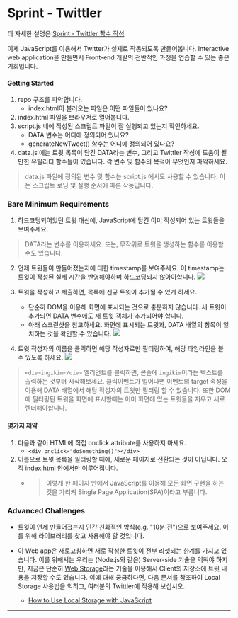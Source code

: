 # Sprint - Twittler 

더 자세한 설명은 [Sprint - Twittler 함수 작성](https://velog.io/@gil0127/Sprint-Twittler-%ED%95%A8%EC%88%98-%EC%9E%91%EC%84%B1) 

이제 JavaScript를 이용해서 Twitter가 실제로 작동되도록 만들어봅니다. Interactive web application을 만들면서 Front-end 개발의 전반적인 과정을 연습할 수 있는 좋은 기회입니다.

#### Getting Started

1. repo 구조를 파악합니다.
   - index.html이 불러오는 파일은 어떤 파일들이 있나요?
2. index.html 파일을 브라우저로 열어봅니다.
3. script.js 내에 작성된 스크립트 파일이 잘 실행되고 있는지 확인하세요.
   - DATA 변수는 어디에 정의되어 있나요?
   - generateNewTweet() 함수는 어디에 정의되어 있나요?
4. data.js 에는 트윗 목록이 담긴 DATA라는 변수, 그리고 Twittler 작성에 도움이 될만한 유틸리티 함수들이 있습니다. 각 변수 및 함수의 목적이 무엇인지 파악하세요.
> data.js 파일에 정의된 변수 및 함수는 script.js 에서도 사용할 수 있습니다.
이는 스크립트 로딩 및 실행 순서에 따른 작동입니다.

### Bare Minimum Requirements
1. 하드코딩되어있던 트윗 대신에, JavaScript에 담긴 이미 작성되어 있는 트윗들을 보여주세요.
> DATA라는 변수를 이용하세요. 또는, 무작위로 트윗을 생성하는 함수를 이용할 수도 있습니다.

2. 언제 트윗들이 만들어졌는지에 대한 timestamp를 보여주세요. 이 timestamp는 트윗이 작성된 실제 시간을 반영해야하며 하드코딩되지 않아야합니다.
![](https://images.velog.io/images/gil0127/post/125e2c88-86ee-4257-a52b-b3bc0cbdcd7c/555555555555555555555.png)

3. 트윗을 작성하고 제출하면, 목록에 신규 트윗이 추가될 수 있게 하세요.

   - 단순히 DOM을 이용해 화면에 표시되는 것으로 충분하지 않습니다. 새 트윗이 추가되면 DATA 변수에도 새 트윗 객체가 추가되어야 합니다.
   - 아래 스크린샷을 참고하세요. 화면에 표시되는 트윗과, DATA 배열의 항목이 일치하는 것을 확인할 수 있습니다.
   ![](https://images.velog.io/images/gil0127/post/73385950-8de5-41fc-a4c6-0be1fe5f2182/aaaaaaa.png)
4. 트윗 작성자의 이름을 클릭하면 해당 작성자로만 필터링하여, 해당 타임라인을 볼 수 있도록 하세요.
![](https://images.velog.io/images/gil0127/post/85ecbd1e-2724-4420-9030-8ad82ec52ea8/bbbbbbbbbbbbbbbbbb.gif)
> `<div>ingikim</div>` 엘리먼트를 클릭하면, 콘솔에 `ingikim`이라는 텍스트를 출력하는 것부터 시작해보세요.
클릭이벤트가 일어나면 이벤트의 target 속성을 이용해 DATA 배열에서 해당 작성자의 트윗만 필터링 할 수 있습니다.
또한 DOM에 필터링된 트윗을 화면에 표시할때는 이미 화면에 있는 트윗들을 지우고 새로 렌더해야합니다.

#### 몇가지 제약

1. 다음과 같이 HTML에 직접 onclick attribute를 사용하지 마세요.
   - `<div onclick="doSomething()"></div>`
2. 이름으로 트윗 목록을 필터링할 때에, 새로운 페이지로 전환되는 것이 아닙니다. 오직 index.html 안에서만 이루어집니다. 
   - > 이렇게 한 페이지 안에서 JavaScript를 이용해 모든 화면 구현을 하는 것을 가리켜 Single Page Application(SPA)이라고 부릅니다.
   
### Advanced Challenges
- 트윗이 언제 만들어졌는지 인간 친화적인 방식(e.g. "10분 전")으로 보여주세요. 이를 위해 라이브러리를 찾고 사용해야 할 것입니다.

- 이 Web app은 새로고침하면 새로 작성한 트윗이 전부 리셋되는 한계를 가지고 있습니다. 이를 위해서는 우리는 (Node.js와 같은) Server-side 기술을 익혀야 하지만, 지금은 단순히 [Web Storage](https://html.spec.whatwg.org/multipage/webstorage.html)라는 기술을 이용해서 Client의 저장소에 트윗 내용을 저장할 수도 있습니다. 이에 대해 궁금하다면, 다음 문서를 참조하여 Local Storage 사용법을 익히고, 여러분의 Twittler에 적용해 보십시오.
   - [How to Use Local Storage with JavaScript](https://www.taniarascia.com/how-to-use-local-storage-with-javascript/) 
   

------------------
